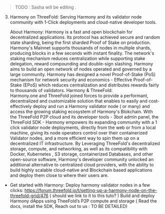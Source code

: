 
> TODO : Sasha will be editing . 


3) Harmony on ThreeFold: 
Serving Harmony and its validator node community with 1-Click deployments and cloud-native developer tools. 
 

 
	About Harmony: 
Harmony is a fast and open blockchain for decentralized applications. Its protocol has achieved secure and random state sharding, being the first sharded Proof of Stake on production. Harmony's Mainnet supports thousands of nodes in multiple shards, producing blocks in a few seconds with instant finality. The network's staking mechanism reduces centralization while supporting stake delegation, reward compounding and double-sign slashing. Harmony aims to build an open network of nodes operated and governed by a large community. Harmony has designed a novel Proof-of-Stake (PoS) mechanism for network security and economics - Effective Proof-of-Stake (EPoS) which reduces centralization and distributes rewards fairly to thousands of validators.
	Harmony & ThreeFold:  
Harmony.one and ThreeFold joined forces to provide a performant, decentralized and customizable solution that enables to easily and cost-effectively deploy and run a Harmony validator node ( or many) and access the growing staking ecosystem of Harmony's Blokchain. 
With the ThreeFold P2P cloud and its developer tools - 3bot admin panel, the ThreeFold SDK - Harmony empowers its expanding community with a 1 click validator node deployments, directly from the web or from a local machine, giving its node operators control over their containerized Validator nodes, and a more efficient way to spin them up on a decentralized IT infrastructure. 
By Leveraging ThreeFold's decentralized storage, compute, and networking, as well as its compatibility with Docker, Kubernetes ​​​​​​​, S3 storage, containerized Databases, and other open-source software, Harmony's developer community unlocked an additional alternative to centralized cloud providers, with the ability to build highly scalable cloud-native and Blockchain based applications and deploy them close to where their users are.
- Get started with Harmony: 
	Deploy harmony validator nodes in a few clicks: https://forum.threefold.io/t/setting-up-a-harmony-node-on-the-threefold-grid/476 ( should we link to it to this tuto? )
	Build and deploy Harmony dApps using TheeFold’s P2P compute and storage ( Read the docs, install the SDK, Reach out to us : TO BE DETAILED) 
